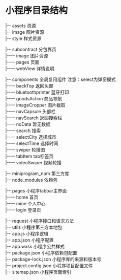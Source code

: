 # 小程序目录结构
|-- assets 资源 <br>
|-- image 图片资源<br>
|-- style 样式资源<br>

|-- subcontract 分包界页<br>
|---- image 图片资源<br>
|---- pages 页面<br>
|---- webView 详情说明<br>

|-- components 全局复用组件 注意：select为弹窗模式<br>
|---- backTop 返回头部<br>
|---- bluetoothprinter 蓝牙打印<br>
|---- goodsAction 商品导航<br>
|---- imageCropper 图片截取<br>
|---- navCapsule 头部栏<br>
|---- navSearch 返回搜索栏<br>
|---- noData 暂无数据<br>
|---- search 搜索<br>
|---- selectCity 选择城市<br>
|---- selectTime 选择时间<br>
|---- swiper 轮播图<br>
|---- tabItem tab标签页<br>
|---- videoSwiper 视频轮播<br>

|-- miniprogram_npm 第三方库<br>
|-- node_modules 依赖包<br>

|-- pages 小程序tabbar主界面<br>
|---- home 首页 <br>
|---- mine 个人中心<br>
|---- login 登录页<br>

|-- request 小程序接口和请求方法<br>
|-- utils 小程序第三方本地包<br>
|-- app.js 小程序逻辑<br>
|-- app.json 小程序配置<br>
|-- app.wxss 小程序公共样式<br>
|-- package.json 小程序依赖包配置<br>
|-- package-lock.json 小程序库的来源和版本号<br>
|-- project.config.json 小程序项目配置文件<br>
|-- sitemap.json 小程序页面索引<br>
